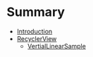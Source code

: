 # Summary

* [Introduction](README.md)
* [RecyclerView](RecyclerView/recyclerview.md)
   * [VertialLinearSample](RecyclerView/simplestsample.md)

